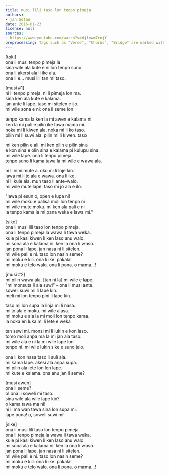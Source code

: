 ```yaml
---
title: musi lili taso lon tenpo pimeja
authors:
- jan Sotan
date: 2016-01-23
license: null
sources:
- https://www.youtube.com/watch?v=Wjlewm7rojY
preprocessing: Tags such as "Verse", "Chorus", "Bridge" are marked with brackets.
---
```


[toki]  \
ona li musi tenpo pimeja la  \
sina wile ala kute e ni lon tenpo suno.  \
ona li akersi ala li ike ala.  \
ona li e… musi lili tan mi taso.

[musi #1]  \
ni li tenpo pimeja. ni li pimeja lon ma.  \
sina ken ala kute e kalama.  \
jan ante li lape. taso mi sitelen e ijo.  \
mi wile sona e ni: ona li seme lon

tenpo kama la ken la mi awen e kalama ni.  \
ken la mi pali e pilin ike tawa mama mi.  \
noka mi li kiwen ala. noka mi li ko taso.  \
pilin mi li suwi ala. pilin mi li kiwen. taso

mi ken pilin e ali. mi ken pilin e pilin sina  \
e kon sina e olin sina e kalama pi kulupu sina.  \
mi wile lape. ona li tenpo pimeja.  \
tenpo suno li kama tawa la mi wile e wawa ala.

ni li nimi mute a. oko mi li loje kin.  \
lawa mi li jo ala e wawa. ona li ike.  \
ni li kule ala. mun taso li ante–walo.  \
mi wile mute lape. taso mi jo ala e ilo.

"lawa pi esun o, open e lupa ni!  \
mi wile moku e palisa moli lon tenpo ni.  \
mi wile mute moku. mi ken ala pali e ni  \
la tenpo kama la mi pana weka e lawa mi."

[sike]  \
ona li musi lili taso lon tenpo pimeja.  \
ona li tenpo pimeja la wawa li tawa weka.  \
kule pi kasi kiwen li ken laso anu walo.  \
mi sona ala e kalama ni. ken la ona li waso.  \
jan pona li lape. jan nasa ni li sitelen.  \
mi wile pali e ni. taso lon nasin seme?  \
mi moku e kili. ona li ike. pakala!  \
mi moku e telo walo. ona li pona. o mama…!

[musi #2]  \
mi pilin wawa ala. [tan ni la] mi wile e lape.  \
"mi monsuta li ala suwi" – ona li musi ante.  \
soweli suwi mi li lape kin.  \
meli mi lon tenpo pini li lape kin.

taso mi lon supa la linja mi li nasa.  \
mi jo ala e moku. mi wile alasa.  \
mi moku e ala la mi moli lon tenpo kama.  \
la noka en luka mi li lete e weka

tan sewi mi. monsi mi li lukin e kon laso.  \
tomo moli anpa ma la mi jan ala taso.  \
mi wile ala e ni la mi wile lape lon  \
tenpo ni. mi wile lukin sike e suno jelo.

ona li kon nasa taso li suli ala.  \
mi kama lape. akesi ala anpa supa.  \
mi pilin ala lete lon len lape.  \
mi kute e kalama. ona anu jan li seme?

[musi awen]  \
ona li seme?  \
o! ona li soweli mi taso.  \
sina wile ala wile lape kin?  \
o kama tawa ma ni!  \
ni li ma wan tawa sina lon supa mi.  \
lape pona! o, soweli suwi mi!

[sike]  \
ona li musi lili taso lon tenpo pimeja.  \
ona li tenpo pimeja la wawa li tawa weka.  \
kule pi kasi kiwen li ken laso anu walo.  \
mi sona ala e kalama ni. ken la ona li waso.  \
jan pona li lape. jan nasa ni li sitelen.  \
mi wile pali e ni. taso lon nasin seme?  \
mi moku e kili. ona li ike. pakala!  \
mi moku e telo walo. ona li pona. o mama…!